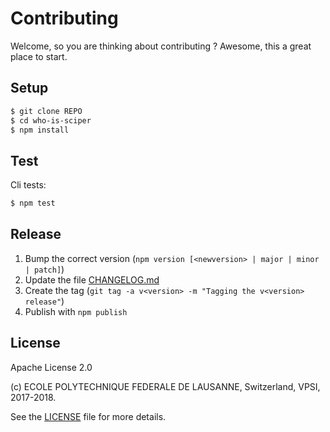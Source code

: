 Contributing
============

Welcome, so you are thinking about contributing ?
Awesome, this a great place to start.

Setup
-----

```bash
$ git clone REPO
$ cd who-is-sciper
$ npm install
```

Test
----

Cli tests:

```bash
$ npm test
```

Release
-------

  1. Bump the correct version (``npm version [<newversion> | major | minor | patch]``)
  2. Update the file [CHANGELOG.md](CHANGELOG.md)
  3. Create the tag (``git tag -a v<version> -m "Tagging the v<version> release"``)
  4. Publish with ``npm publish``

License
-------

Apache License 2.0

(c) ECOLE POLYTECHNIQUE FEDERALE DE LAUSANNE, Switzerland, VPSI, 2017-2018.

See the [LICENSE](LICENSE) file for more details.
